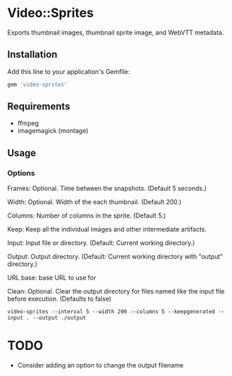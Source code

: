 # Video::Sprites

Exports thumbnail images, thumbnail sprite image, and WebVTT metadata.

## Installation

Add this line to your application's Gemfile:

```ruby
gem 'video-sprites'
```

## Requirements

- ffmpeg
- imagemagick (montage)

## Usage

### Options

Frames: Optional. Time between the snapshots. (Default 5 seconds.)

Width:  Optional. Width of the each thumbnail. (Default 200.)

Columns: Number of columns in the sprite. (Default 5.)

Keep: Keep all the individual images and other intermediate artifacts.

Input: Input file or directory. (Default: Current working directory.)

Output: Output directory. (Default: Current working directory with "output" directory.)

URL base: base URL to use for

Clean: Optional. Clear the output directory for files named like the input file before execution. (Defaults to false)

```shell
video-sprites --interval 5 --width 200 --columns 5 --keepgenerated --input . --output ./output
```

# TODO

- Consider adding an option to change the output filename